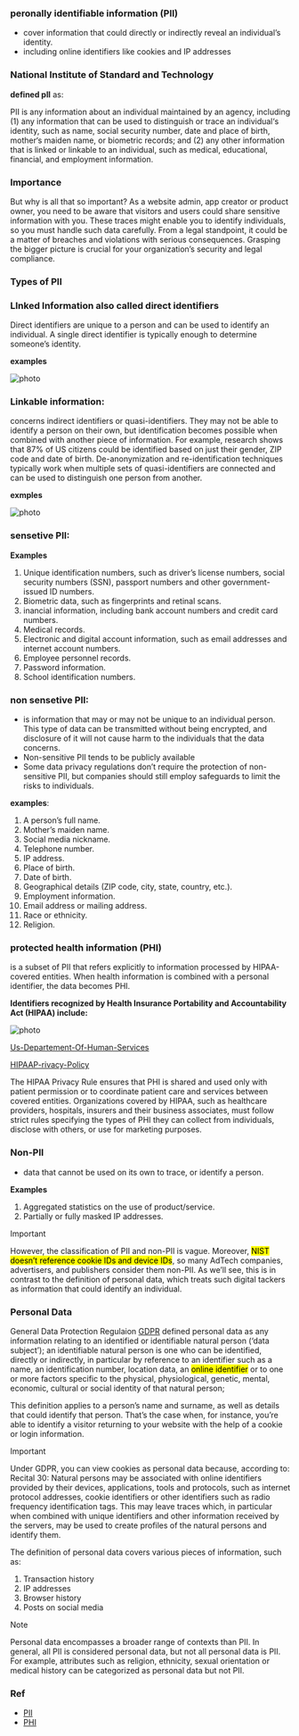 ### peronally identifiable information (PII)

-  cover information that could directly or indirectly reveal an individual’s identity.
- including online identifiers like cookies and IP addresses

### National Institute of Standard and Technology

**defined pII** as:

PII is any information about an individual maintained by an agency, including (1) any information that can be used to distinguish or trace an individual‘s identity, such as name, social security number, date and place of birth, mother‘s maiden name, or biometric records; and (2) any other information that is linked or linkable to an individual, such as medical, educational, financial, and employment information.

### Importance

But why is all that so important? As a website admin, app creator or product owner, you need to be aware that visitors and users could share sensitive information with you. These traces might enable you to identify individuals, so you must handle such data carefully. From a legal standpoint, it could be a matter of breaches and violations with serious consequences. Grasping the bigger picture is crucial for your organization’s security and legal compliance.

### Types of PII

### **LInked Information also called direct identifiers**

Direct identifiers are unique to a person and can be used to identify an individual. A single direct identifier is typically enough to determine someone’s identity.

**examples**

![photo](https://piwik.pro/wp-content/uploads/2020/10/PII_vs_personal_data_Diagram_1-1536x1164.png)

### **Linkable information**:

concerns indirect identifiers or quasi-identifiers. They may not be able to identify a person on their own, but identification becomes possible when combined with another piece of information. For example, research shows that 87% of US citizens could be identified based on just their gender, ZIP code and date of birth. De-anonymization and re-identification techniques typically work when multiple sets of quasi-identifiers are connected and can be used to distinguish one person from another.

**exmples**

![photo](https://piwik.pro/wp-content/uploads/2020/10/PII_vs_personal_data_Diagram_2-1536x826.png)

### **sensetive PII**:

**Examples**

1. Unique identification numbers, such as driver’s license numbers, social security numbers (SSN), passport numbers and other government-issued ID numbers.
2. Biometric data, such as fingerprints and retinal scans.
3. inancial information, including bank account numbers and credit card numbers.
4. Medical records.
5. Electronic and digital account information, such as email addresses and internet account numbers.
6. Employee personnel records.
7. Password information.
8. School identification numbers.

### **non sensetive PII:**
- is information that may or may not be unique to an individual person. This type of data can be transmitted without being encrypted, and disclosure of it will not cause harm to the individuals that the data concerns.
- Non-sensitive PII tends to be publicly available
- Some data privacy regulations don’t require the protection of non-sensitive PII, but companies should still employ safeguards to limit the risks to individuals. 

**examples**:

1. A person’s full name.
2. Mother’s maiden name.
3. Social media nickname.
4. Telephone number.
5. IP address.
6. Place of birth.
7. Date of birth.
8. Geographical details (ZIP code, city, state, country, etc.).
9. Employment information.
10. Email address or mailing address.
11. Race or ethnicity.
12. Religion.

### protected health information (PHI)

is a subset of PII that refers explicitly to information processed by HIPAA-covered entities. When health information is combined with a personal identifier, the data becomes PHI.

**Identifiers recognized by Health Insurance Portability and Accountability Act (HIPAA) include:**

![photo](https://piwik.pro/wp-content/uploads/2020/10/PII_vs_personal_data_Diagram_3-1536x1496.png)

[Us-Departement-Of-Human-Services](https://www.hhs.gov/hipaa/index.html)

[HIPAAP-rivacy-Policy](https://www.hhs.gov/sites/default/files/ocr/privacy/hipaa/administrative/combined/hipaa-simplification-201303.pdf)

The HIPAA Privacy Rule ensures that PHI is shared and used only with patient permission or to coordinate patient care and services between covered entities. Organizations covered by HIPAA, such as healthcare providers, hospitals, insurers and their business associates, must follow strict rules specifying the types of PHI they can collect from individuals, disclose with others, or use for marketing purposes.

### Non-PII

- data that cannot be used on its own to trace, or identify a person.

**Examples**
1. Aggregated statistics on the use of product/service.
2. Partially or fully masked IP addresses.

>[!IMPORTANT]
> However, the classification of PII and non-PII is vague. Moreover, <mark>NIST doesn’t reference cookie IDs and device IDs</mark>, so many AdTech companies, advertisers, and publishers consider them non-PII. As we’ll see, this is in contrast to the definition of personal data, which treats such digital tackers as information that could identify an individual.

### Personal Data

General Data Protection Regulaion [GDPR](https://gdpr-info.eu/) defined personal data as any information relating to an identified or identifiable natural person (‘data subject’); an identifiable natural person is one who can be identified, directly or indirectly, in particular by reference to an identifier such as a name, an identification number, location data, an <mark>online identifier</mark> or to one or more factors specific to the physical, physiological, genetic, mental, economic, cultural or social identity of that natural person;

This definition applies to a person’s name and surname, as well as details that could identify that person. That’s the case when, for instance, you’re able to identify a visitor returning to your website with the help of a cookie or login information.

> [!IMPORTANT]
> Under GDPR, you can view cookies as personal data because, according to: Recital 30:
> Natural persons may be associated with online identifiers provided by their devices, applications, tools and protocols, such as internet protocol addresses, cookie identifiers or other identifiers such as radio frequency identification tags. This may leave traces which, in particular when combined with unique identifiers and other information received by the servers, may be used to create profiles of the natural persons and identify them.

The definition of personal data covers various pieces of information, such as:

1. Transaction history
2. IP addresses
3. Browser history
4. Posts on social media

>[!NOTE]
> Personal data encompasses a broader range of contexts than PII. In general, all PII is considered personal data, but not all personal data is PII. For example, attributes such as religion, ethnicity, sexual orientation or medical history can be categorized as personal data but not PII.


### Ref
- [PII](https://piwik.pro/blog/what-is-pii-personal-data/)
- [PHI](https://piwik.pro/glossary/protected-health-information-phi/)